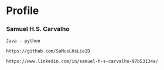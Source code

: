 # Profile

### Samuel H.S. Carvalho

~~~
Java - python
~~~
~~~
https://github.com/SaMueLHsLie2D
~~~
~~~
https://www.linkedin.com/in/samuel-h-s-carvalho-97b53134a/
~~~

